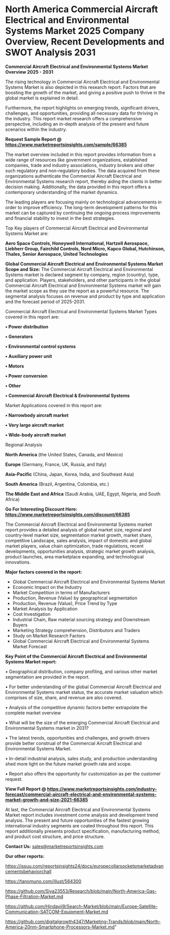 # North America Commercial Aircraft Electrical and Environmental Systems Market 2025 Company Overview, Recent Developments and SWOT Analysis 2031

<Strong> Commercial Aircraft Electrical and Environmental Systems Market Overview 2025 - 2031</strong>

The rising technology in Commercial Aircraft Electrical and Environmental Systems Market is also depicted in this research report. Factors that are boosting the growth of the market, and giving a positive push to thrive in the global market is explained in detail.

Furthermore, the report highlights on emerging trends, significant drivers, challenges, and opportunities, providing all necessary data for thriving in the industry. This report market research offers a comprehensive perspective, including an in-depth analysis of the present and future scenarios within the industry.

<strong>Request Sample Report @ <a href=https://www.marketreportsinsights.com/sample/66385>https://www.marketreportsinsights.com/sample/66385</a></strong>

The market overview included in this report provides information from a wide range of resources like government organizations, established companies, trade and industry associations, industry brokers and other such regulatory and non-regulatory bodies. The data acquired from these organizations authenticate the Commercial Aircraft Electrical and Environmental Systems research report, thereby aiding the clients in better decision making. Additionally, the data provided in this report offers a contemporary understanding of the market dynamics.

The leading players are focusing mainly on technological advancements in order to improve efficiency. The long-term development patterns for this market can be captured by continuing the ongoing process improvements and financial stability to invest in the best strategies.

Top Key players of Commercial Aircraft Electrical and Environmental Systems Market are:

<strong>Aero Space Controls, Honeywell International, Hartzell Aerospace, Liebherr Group, Fairchild Controls, Nord Micro, Kapco Global, Hutchinson, Thales, Senior Aerospace, United Technologies</strong>

<strong><b>Global Commercial Aircraft Electrical and Environmental Systems Market Scope and Size:</b></strong>
The Commercial Aircraft Electrical and Environmental Systems market is declared segment by company, region (country), type, and application. Players, stakeholders, and other participants in the global Commercial Aircraft Electrical and Environmental Systems market will gain the market scope as they use the report as a powerful resource. The segmental analysis focuses on revenue and product by type and application and the forecast period of 2025-2031.

Commercial Aircraft Electrical and Environmental Systems Market Types covered in this report are:

<strong>• Power distribution

• Generators

• Environmental control systems

• Auxiliary power unit

• Motors

• Power conversion

• Other

• Commercial Aircraft Electrical & Environmental Systems</strong>

Market Applications covered in this report are:

<strong>• Narrowbody aircraft market

• Very large aircraft market

• Wide-body aircraft market</strong> 

Regional Analysis

<strong>North America</strong> (the United States, Canada, and Mexico)

<strong>Europe</strong> (Germany, France, UK, Russia, and Italy)

<strong>Asia-Pacific</strong> (China, Japan, Korea, India, and Southeast Asia)

<strong>South America</strong> (Brazil, Argentina, Colombia, etc.)

<strong>The Middle East and Africa</strong> (Saudi Arabia, UAE, Egypt, Nigeria, and South Africa)

<strong>Go For Interesting Discount Here: <a href=https://www.marketreportsinsights.com/discount/66385>https://www.marketreportsinsights.com/discount/66385</a></strong>

The Commercial Aircraft Electrical and Environmental Systems market report provides a detailed analysis of global market size, regional and country-level market size, segmentation market growth, market share, competitive Landscape, sales analysis, impact of domestic and global market players, value chain optimization, trade regulations, recent developments, opportunities analysis, strategic market growth analysis, product launches, area marketplace expanding, and technological innovations.

<strong><b>Major factors covered in the report:</b></strong>
<ul>
  <li>Global Commercial Aircraft Electrical and Environmental Systems Market </li>
  <li>Economic Impact on the Industry</li>
  <li>Market Competition in terms of Manufacturers</li>
  <li>Production, Revenue (Value) by geographical segmentation</li>
  <li>Production, Revenue (Value), Price Trend by Type</li>
  <li>Market Analysis by Application</li>
  <li>Cost Investigation</li>
  <li>Industrial Chain, Raw material sourcing strategy and Downstream Buyers</li>
  <li>Marketing Strategy comprehension, Distributors and Traders</li>
  <li>Study on Market Research Factors</li>
  <li>Global Commercial Aircraft Electrical and Environmental Systems Market Forecast</li>
</ul>

<strong><b>Key Point of the Commercial Aircraft Electrical and Environmental Systems Market report:</b></strong>

• Geographical distribution, company profiling, and various other market segmentation are provided in the report.

• For better understanding of the global Commercial Aircraft Electrical and Environmental Systems market status, the accurate market valuation which comprises of size, share, and revenue are also covered.

• Analysis of the competitive dynamic factors better extrapolate the complete market overview

• What will be the size of the emerging Commercial Aircraft Electrical and Environmental Systems market in 2031?

• The latest trends, opportunities and challenges, and growth drivers provide better construal of the Commercial Aircraft Electrical and Environmental Systems Market.

• In-detail industrial analysis, sales study, and production understanding shed more light on the future market growth rate and scope.

• Report also offers the opportunity for customization as per the customer request.

<strong><b>View Full Report @ <a href=https://www.marketreportsinsights.com/industry-forecast/commercial-aircraft-electrical-and-environmental-systems-market-growth-and-size-2021-66385>https://www.marketreportsinsights.com/industry-forecast/commercial-aircraft-electrical-and-environmental-systems-market-growth-and-size-2021-66385</a></b></strong>


At last, the Commercial Aircraft Electrical and Environmental Systems Market report includes investment come analysis and development trend analysis. The present and future opportunities of the fastest growing international industry segments are coated throughout this report. This report additionally presents product specification, manufacturing method, and product cost structure, and price structure.

<strong>Contact Us:</strong>
sales@marketreportsinsights.com

<strong>Our other reports:</strong>

<a href=https://issuu.com/reportsinsights24/docs/europecollarsocketsmarketadvancementsbehaviorchall>https://issuu.com/reportsinsights24/docs/europecollarsocketsmarketadvancementsbehaviorchall</a>

<a href=https://tanomuno.com/illust/564300>https://tanomuno.com/illust/564300</a>

<a href=https://github.com/Siya23553/Research/blob/main/North-America-Gas-Phase-Filtration-Market.md>https://github.com/Siya23553/Research/blob/main/North-America-Gas-Phase-Filtration-Market.md</a>

<a href=https://github.com/Hindavii9/Search-Market/blob/main/Europe-Satellite-Communication-SATCOM-Equipment-Market.md>https://github.com/Hindavii9/Search-Market/blob/main/Europe-Satellite-Communication-SATCOM-Equipment-Market.md</a>

<a href=https://github.com/digitalgrowth4347/Marketing-Trands/blob/main/North-America-20nm-Smartphone-Processors-Market.md>https://github.com/digitalgrowth4347/Marketing-Trands/blob/main/North-America-20nm-Smartphone-Processors-Market.md</a>"
